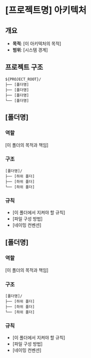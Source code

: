 # [프로젝트명] 아키텍처

## 개요

- **목적**: [이 아키텍처의 목적]
- **범위**: [시스템 경계]

## 프로젝트 구조

```
${PROJECT_ROOT}/
├── [폴더명]
├── [폴더명]
├── [폴더명]
└── [폴더명]
```

## [폴더명]

### 역할

[이 폴더의 목적과 책임]

### 구조

```
[폴더명]/
├── [하위 폴더]
├── [하위 폴더]
└── [하위 폴더]
```

### 규칙

- [이 폴더에서 지켜야 할 규칙]
- [파일 구성 방법]
- [네이밍 컨벤션]

## [폴더명]

### 역할

[이 폴더의 목적과 책임]

### 구조

```
[폴더명]/
├── [하위 폴더]
├── [하위 폴더]
└── [하위 폴더]
```

### 규칙

- [이 폴더에서 지켜야 할 규칙]
- [파일 구성 방법]
- [네이밍 컨벤션]